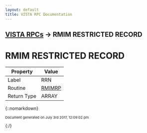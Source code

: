 ```yaml
---
layout: default
title: VISTA RPC Documentation
---
```


## [VISTA RPCs](TableOfContents) &#8594; RMIM RESTRICTED RECORD
# RMIM RESTRICTED RECORD



Property | Value
--- | ---
Label | RRN
Routine | [RMIMRP](http://code.osehra.org/dox/Routine_RMIMRP_source.html)
Return Type | ARRAY




{::nomarkdown} <br/><p style="font-size: 11px">Document generated on July 3rd 2017, 12:09:02 pm</p>{:/}